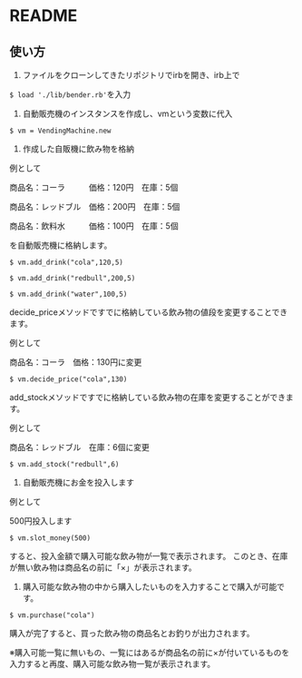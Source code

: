 # README

## 使い方
1. ファイルをクローンしてきたリポジトリでirbを開き、irb上で

  `$ load './lib/bender.rb'`を入力
1. 自動販売機のインスタンスを作成し、vmという変数に代入

  `$ vm = VendingMachine.new`

1. 作成した自販機に飲み物を格納

  例として

  商品名：コーラ　　　価格：120円　在庫：5個

  商品名：レッドブル　価格：200円　在庫：5個

  商品名：飲料水　　　価格：100円　在庫：5個

  を自動販売機に格納します。

  `$ vm.add_drink("cola",120,5)`

  `$ vm.add_drink("redbull",200,5)`

  `$ vm.add_drink("water",100,5)`

  decide_priceメソッドですでに格納している飲み物の値段を変更することできます。

  例として

  商品名：コーラ　価格：130円に変更　

  `$ vm.decide_price("cola",130)`

  add_stockメソッドですでに格納している飲み物の在庫を変更することができます。

  例として

  商品名：レッドブル　在庫：6個に変更　

  `$ vm.add_stock("redbull",6)`

1. 自動販売機にお金を投入します

  例として

  500円投入します

  `$ vm.slot_money(500)`

  すると、投入金額で購入可能な飲み物が一覧で表示されます。
  このとき、在庫が無い飲み物は商品名の前に「×」が表示されます。

1. 購入可能な飲み物の中から購入したいものを入力することで購入が可能です。

  `$ vm.purchase("cola")`

  購入が完了すると、買った飲み物の商品名とお釣りが出力されます。

  ※購入可能一覧に無いもの、一覧にはあるが商品名の前に×が付いているものを入力すると再度、購入可能な飲み物一覧が表示されます。
